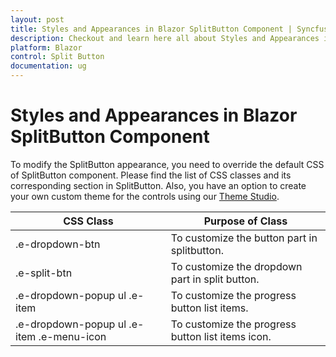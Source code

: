 ```yaml
---
layout: post
title: Styles and Appearances in Blazor SplitButton Component | Syncfusion
description: Checkout and learn here all about Styles and Appearances in Syncfusion Blazor SplitButton component and more.
platform: Blazor
control: Split Button
documentation: ug
---
```


# Styles and Appearances in Blazor SplitButton Component

To modify the SplitButton appearance, you need to override the default CSS of SplitButton component. Please find the list of CSS classes and its corresponding section in SplitButton. Also, you have an option to create your own custom theme for the controls using our [Theme Studio](https://ej2.syncfusion.com/themestudio/?theme=material).

| CSS Class | Purpose of Class |
| ----- | ----- |
| .e-dropdown-btn | To customize the button part in splitbutton. |
| .e-split-btn | To customize the dropdown part in split button. |
| .e-dropdown-popup ul .e-item | To customize the progress button list items. |
| .e-dropdown-popup ul .e-item .e-menu-icon | To customize the progress button list items icon. |